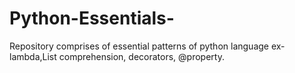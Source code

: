 # Python-Essentials-
Repository comprises of essential patterns of python language ex- lambda,List comprehension, decorators, @property.

